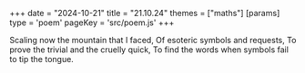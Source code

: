 +++
date = "2024-10-21"
title = "21.10.24"
themes = ["maths"]
[params]
  type = 'poem'
  pageKey = 'src/poem.js'
+++

Scaling now the mountain that I faced,
Of esoteric symbols and requests,
To prove the trivial and the cruelly quick,
To find the words when symbols fail to tip the tongue.
